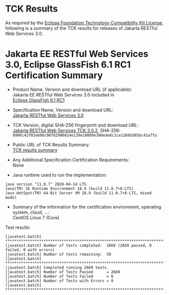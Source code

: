 TCK Results
===========

As required by the
[Eclipse Foundation Technology Compatibility Kit License](https://www.eclipse.org/legal/tck.php),
following is a summary of the TCK results for releases of Jakarta RESTful Web Services 3.0.

# Jakarta EE RESTful Web Services 3.0, Eclipse GlassFish 6.1 RC1 Certification Summary

- Product Name, Version and download URL (if applicable): <br/>
  Jakarta EE RESTful Web Services 3.0 included in<br/>
  [Eclipse GlassFish 6.1 RC1](https://download.eclipse.org/ee4j/glassfish/glassfish-6.1.0-RC1.zip)

- Specification Name, Version and download URL: <br/>
  [Jakarta RESTful Web Services 3.0](https://jakarta.ee/specifications/restful-ws/3.0/)

- TCK Version, digital SHA-256 fingerprint and download URL: <br/>
  [Jakarta RESTful Web Services TCK 3.0.2](https://download.eclipse.org/ee4j/jakartaee-tck/jakartaee9-eftl/promoted/jakarta-restful-ws-tck-3.0.2.zip), 
  SHA-256: `0996c42f02e69bc90f62906614e139e10809e390ede8c1ce12695d85bc41a7fa`

- Public URL of TCK Results Summary: <br/>
  [TCK results summary](./TCK-Results-6.1-RC1)

- Any Additional Specification Certification Requirements: <br/>
  None

- Java runtime used to run the implementation: <br/>
```
java version "11.0.7" 2020-04-14 LTS
Java(TM) SE Runtime Environment 18.9 (build 11.0.7+8-LTS)
Java HotSpot(TM) 64-Bit Server VM 18.9 (build 11.0.7+8-LTS, mixed mode)
```

- Summary of the information for the certification environment, operating system, cloud, ...: <br/>
  CentOS Linux 7 (Core)

Test results:

```
[javatest.batch] ********************************************************************************
[javatest.batch] Number of tests completed:  2669 (2669 passed, 0 failed, 0 with errors)
[javatest.batch] Number of tests remaining:  59
[javatest.batch] ********************************************************************************
[javatest.batch] Completed running 2669 tests.
[javatest.batch] Number of Tests Passed      = 2669
[javatest.batch] Number of Tests Failed      = 0
[javatest.batch] Number of Tests with Errors = 0
[javatest.batch] ********************************************************************************
```

